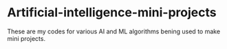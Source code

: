 # Artificial-intelligence-mini-projects
These are my codes for various AI and ML algorithms bening used to make mini projects.
